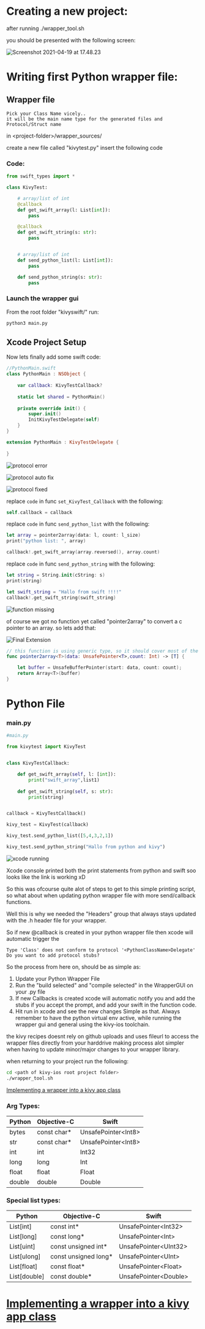 # Creating a new project:

after running ./wrapper_tool.sh

you should be presented with the following screen:

![Screenshot 2021-04-19 at 17.48.23](https://raw.githubusercontent.com/psychowasp/PythonSwiftLink/testing/examples/0%20Getting%20Started/images/Screenshot%202021-04-19%20at%2017.48.23.png)





# Writing first Python wrapper file:



## Wrapper file

    Pick your Class Name vicely..
    it will be the main name type for the generated files and Protocol/Struct name

in \<project-folder\>/wrapper_sources/ 

create a new file called "kivytest.py"
insert the following code

 ### Code: 

```python
from swift_types import *

class KivyTest:

    # array/list of int
    @callback
    def get_swift_array(l: List[int]):
        pass

    @callback
    def get_swift_string(s: str):
        pass


    # array/list of int
    def send_python_list(l: List[int]):
        pass

    def send_python_string(s: str):
        pass
```

### Launch the wrapper gui

From the root folder "kivyswift/"
run:

```sh
python3 main.py

```

## Xcode Project Setup



Now lets finally add some swift code:

```swift
//PythonMain.swift
class PythonMain : NSObject {
    
    var callback: KivyTestCallback?
    
    static let shared = PythonMain()
    
    private override init() {
        super.init()
        InitKivyTestDelegate(self)
    }
}
```

```swift
extension PythonMain : KivyTestDelegate {
    
}
```

![protocol error](https://user-images.githubusercontent.com/2526171/112770707-41163c80-9028-11eb-9582-ca6666b7763b.png)

![protocol auto fix](https://user-images.githubusercontent.com/2526171/112770747-70c54480-9028-11eb-8fc4-08f825f49d25.png)

![protocol fixed](https://user-images.githubusercontent.com/2526171/112770891-39a36300-9029-11eb-8155-4850723c7422.png)

replace ```code``` in func ```set_KivyTest_Callback```
with the following:

```swift
self.callback = callback
```

replace ```code``` in func ```send_python_list```
with the following:

```swift
let array = pointer2array(data: l, count: l_size)
print("python list: ", array)

callback!.get_swift_array(array.reversed(), array.count)
```

replace ```code``` in func ```send_python_string```
with the following:

```swift
let string = String.init(cString: s)
print(string)

let swift_string = "Hallo from swift !!!!"
callback!.get_swift_string(swift_string)
```

![function missing](https://user-images.githubusercontent.com/2526171/112969631-b891bc00-914d-11eb-8788-4e262f0c1a9c.png)

of course we got no function yet called "pointer2array" to convert a c pointer to an array.
so lets add that:

![Final Extension](https://user-images.githubusercontent.com/2526171/112967256-60f25100-914b-11eb-8fb6-d5d0a395f5df.png)

```swift
// this function is using generic type, so it should cover most of the pointer array types from c/python
func pointer2array<T>(data: UnsafePointer<T>,count: Int) -> [T] {

    let buffer = UnsafeBufferPointer(start: data, count: count);
    return Array<T>(buffer)
}
```
# Python File

### main.py

```python
#main.py

from kivytest import KivyTest


class KivyTestCallback:

    def get_swift_array(self, l: [int]):
        print("swift_array",list1)
        
    def get_swift_string(self, s: str):
        print(string)


callback = KivyTestCallback()

kivy_test = KivyTest(callback)

kivy_test.send_python_list([5,4,3,2,1])

kivy_test.send_python_string("Hallo from python and kivy")
```

![xcode running](https://user-images.githubusercontent.com/2526171/112787816-bc441680-9059-11eb-8572-c3b28d33b908.png)

Xcode console printed both the print statements from python and swift soo looks like the link is working xD


So this was ofcourse quite alot of steps to get to this simple printing script, 
so what about when updating python wrapper file with more send/callback functions.

Well this is why we needed the "Headers" group that always stays updated with the .h header file for your wrapper.

So if new @callback is created in your python wrapper file then xcode will automatic trigger the

```
Type 'Class' does not conform to protocol '<PythonClassName>Delegate'
Do you want to add protocol stubs?
```

So the process from here on, should be as simple as:

1. Update your Python Wrapper File
2. Run the "build selected" and "compile selected" in the WrapperGUI on your .py file
3. If new Callbacks is created xcode will automatic notify you and add the stubs if you accept the prompt, and add your swift in the function code.
4. Hit run in xcode and see the new changes
   Simple as that. 
   Always remember to have the python virtual env active, while running the wrapper gui
   and general using the kivy-ios toolchain.

the kivy recipes doesnt rely on github uploads and uses fileurl to access the wrapper files directly from your harddrive
making process alot simpler when having to update minor/major changes to your wrapper library.

when returning to your project run the following:

```sh
cd <path of kivy-ios root project folder>
./wrapper_tool.sh
```

[Implementing a wrapper into a kivy app class](https://github.com/psychowasp/PythonSwiftLink/tree/main/examples/1%20Implementing%20a%20wrapper%20into%20a%20kivy%20app%20class)

### Arg Types:

| Python | Objective-C | Swift                       |
| ------ | ----------- | --------------------------- |
| bytes  | const char* | UnsafePointer\<Int8> |
| str    | const char* | UnsafePointer\<Int8> |
| int    | int         | Int32                       |
| long   | long        | Int                         |
| float  | float       | Float                       |
| double | double      | Double                      |

### Special list types:

| Python       | Objective-C          | Swift                         |
| ------------ | -------------------- | ----------------------------- |
| List[int]    | const int*           | UnsafePointer\<Int32\> |
| List[long]   | const long*          | UnsafePointer\<Int>    |
| List[uint]   | const unsigned int*  | UnsafePointer\<UInt32> |
| List[ulong]  | const unsigned long* | UnsafePointer\<UInt>   |
| List[float]  | const float*         | UnsafePointer\<Float>  |
| List[double] | const double*        | UnsafePointer\<Double> |

# [Implementing a wrapper into a kivy app class](https://github.com/psychowasp/PythonSwiftLink/tree/main/examples/1%20Implementing%20a%20wrapper%20into%20a%20kivy%20app%20class)
